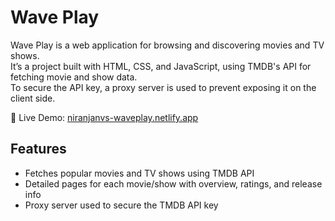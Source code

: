 # Wave Play

Wave Play is a web application for browsing and discovering movies and TV shows.  
It’s a project built with HTML, CSS, and JavaScript, using TMDB's API for fetching movie and show data.  
To secure the API key, a proxy server is used to prevent exposing it on the client side.  

🔗 Live Demo: [niranjanvs-waveplay.netlify.app](https://niranjanvs-waveplay.netlify.app/)

## Features
- Fetches popular movies and TV shows using TMDB API
- Detailed pages for each movie/show with overview, ratings, and release info
- Proxy server used to secure the TMDB API key
